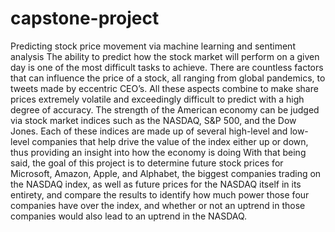 # capstone-project
Predicting stock price movement via machine learning and sentiment analysis
The ability to predict how the stock market will perform on a given day is one of the most difficult tasks to achieve. 
There are countless factors that can influence the price of a stock, all ranging from global pandemics, to tweets made by eccentric CEO’s. 
All these aspects combine to make share prices extremely volatile and exceedingly difficult to predict with a high degree of accuracy.
The strength of the American economy can be judged via stock market indices such as the NASDAQ, S&P 500, and the Dow Jones. 
Each of these indices are made up of several high-level and low-level companies that help drive the value of the index either up or down, thus providing an insight into how the economy is doing
With that being said, the goal of this project is to determine future stock prices for Microsoft, Amazon, Apple, and Alphabet, the biggest companies trading on the NASDAQ index,
as well as future prices for the NASDAQ itself in its entirety, and compare the results to identify how much power those four companies have over the index, and whether or not an uptrend in those companies would also lead to an uptrend in the NASDAQ. 
